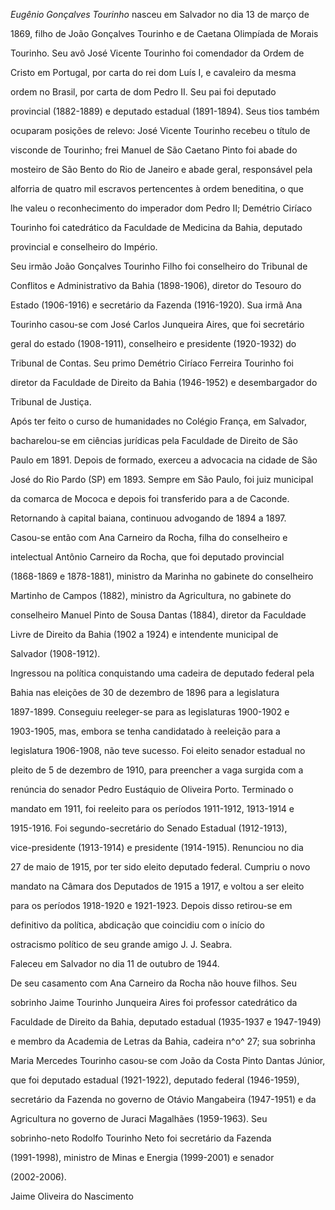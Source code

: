 

*Eugênio Gonçalves Tourinho* nasceu em Salvador no dia 13 de março de

1869, filho de João Gonçalves Tourinho e de Caetana Olimpíada de Morais

Tourinho. Seu avô José Vicente Tourinho foi comendador da Ordem de

Cristo em Portugal, por carta do rei dom Luís I, e cavaleiro da mesma

ordem no Brasil, por carta de dom Pedro II. Seu pai foi deputado

provincial (1882-1889) e deputado estadual (1891-1894). Seus tios também

ocuparam posições de relevo: José Vicente Tourinho recebeu o título de

visconde de Tourinho; frei Manuel de São Caetano Pinto foi abade do

mosteiro de São Bento do Rio de Janeiro e abade geral, responsável pela

alforria de quatro mil escravos pertencentes à ordem beneditina, o que

lhe valeu o reconhecimento do imperador dom Pedro II; Demétrio Ciríaco

Tourinho foi catedrático da Faculdade de Medicina da Bahia, deputado

provincial e conselheiro do Império.



Seu irmão João Gonçalves Tourinho Filho foi conselheiro do Tribunal de

Conflitos e Administrativo da Bahia (1898-1906), diretor do Tesouro do

Estado (1906-1916) e secretário da Fazenda (1916-1920). Sua irmã Ana

Tourinho casou-se com José Carlos Junqueira Aires, que foi secretário

geral do estado (1908-1911), conselheiro e presidente (1920-1932) do

Tribunal de Contas. Seu primo Demétrio Ciríaco Ferreira Tourinho foi

diretor da Faculdade de Direito da Bahia (1946-1952) e desembargador do

Tribunal de Justiça.



Após ter feito o curso de humanidades no Colégio França, em Salvador,

bacharelou-se em ciências jurídicas pela Faculdade de Direito de São

Paulo em 1891. Depois de formado, exerceu a advocacia na cidade de São

José do Rio Pardo (SP) em 1893. Sempre em São Paulo, foi juiz municipal

da comarca de Mococa e depois foi transferido para a de Caconde.

Retornando à capital baiana, continuou advogando de 1894 a 1897.

Casou-se então com Ana Carneiro da Rocha, filha do conselheiro e

intelectual Antônio Carneiro da Rocha, que foi deputado provincial

(1868-1869 e 1878-1881), ministro da Marinha no gabinete do conselheiro

Martinho de Campos (1882), ministro da Agricultura, no gabinete do

conselheiro Manuel Pinto de Sousa Dantas (1884), diretor da Faculdade

Livre de Direito da Bahia (1902 a 1924) e intendente municipal de

Salvador (1908-1912).



Ingressou na política conquistando uma cadeira de deputado federal pela

Bahia nas eleições de 30 de dezembro de 1896 para a legislatura

1897-1899. Conseguiu reeleger-se para as legislaturas 1900-1902 e

1903-1905, mas, embora se tenha candidatado à reeleição para a

legislatura 1906-1908, não teve sucesso. Foi eleito senador estadual no

pleito de 5 de dezembro de 1910, para preencher a vaga surgida com a

renúncia do senador Pedro Eustáquio de Oliveira Porto. Terminado o

mandato em 1911, foi reeleito para os períodos 1911-1912, 1913-1914 e

1915-1916. Foi segundo-secretário do Senado Estadual (1912-1913),

vice-presidente (1913-1914) e presidente (1914-1915). Renunciou no dia

27 de maio de 1915, por ter sido eleito deputado federal. Cumpriu o novo

mandato na Câmara dos Deputados de 1915 a 1917, e voltou a ser eleito

para os períodos 1918-1920 e 1921-1923. Depois disso retirou-se em

definitivo da política, abdicação que coincidiu com o início do

ostracismo político de seu grande amigo J. J. Seabra.



Faleceu em Salvador no dia 11 de outubro de 1944.



De seu casamento com Ana Carneiro da Rocha não houve filhos. Seu

sobrinho Jaime Tourinho Junqueira Aires foi professor catedrático da

Faculdade de Direito da Bahia, deputado estadual (1935-1937 e 1947-1949)

e membro da Academia de Letras da Bahia, cadeira n^o^ 27; sua sobrinha

Maria Mercedes Tourinho casou-se com João da Costa Pinto Dantas Júnior,

que foi deputado estadual (1921-1922), deputado federal (1946-1959),

secretário da Fazenda no governo de Otávio Mangabeira (1947-1951) e da

Agricultura no governo de Juraci Magalhães (1959-1963). Seu

sobrinho-neto Rodolfo Tourinho Neto foi secretário da Fazenda

(1991-1998), ministro de Minas e Energia (1999-2001) e senador

(2002-2006).



Jaime Oliveira do Nascimento



